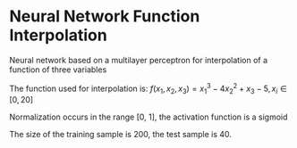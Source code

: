 # Neural Network Function Interpolation
Neural network based on a multilayer perceptron for interpolation of a function of three variables

The function used for interpolation is: $f(x_1,x_2,x_3 )=x_1^3-4x_2^2+x_3-5, x_i∈[0,20]$

Normalization occurs in the range [0, 1], the activation function is a sigmoid

The size of the training sample is 200, the test sample is 40.
